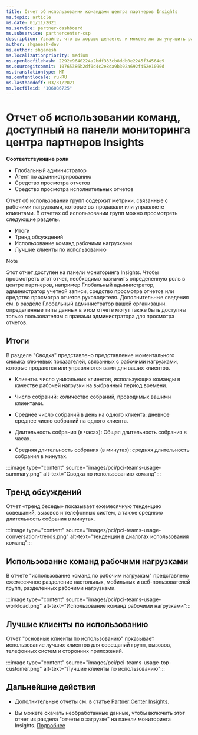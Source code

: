 ```yaml
---
title: Отчет об использовании командами центра партнеров Insights
ms.topic: article
ms.date: 01/11/2021
ms.service: partner-dashboard
ms.subservice: partnercenter-csp
description: Узнайте, что вы хорошо делаете, и можете ли вы улучшить работу с подписками групп, которые вы продаете или управляете клиентами.
author: shganesh-dev
ms.author: shganesh
ms.localizationpriority: medium
ms.openlocfilehash: 2292e9640224a2bdf333cb8ddb0e2245f34564e9
ms.sourcegitcommit: 10765386b2df0d4c2e8da9b302a692f452e1090d
ms.translationtype: MT
ms.contentlocale: ru-RU
ms.lasthandoff: 03/31/2021
ms.locfileid: "106086725"
---
```

# <a name="teams-usage-report-available-from-the-partner-center-insights-dashboard"></a>Отчет об использовании команд, доступный на панели мониторинга центра партнеров Insights

**Соответствующие роли**

- Глобальный администратор
- Агент по администрированию
- Средство просмотра отчетов
- Средство просмотра исполнительных отчетов

Отчет об использовании групп содержит метрики, связанные с рабочими нагрузками, которые вы продавали или управляете клиентами. В отчетах об использовании групп можно просмотреть следующие разделы.

- Итоги
- Тренд обсуждений
- Использование команд рабочими нагрузками
- Лучшие клиенты по использованию

 > [!NOTE]
 > Этот отчет доступен на панели мониторинга Insights. Чтобы просмотреть этот отчет, необходимо назначить определенную роль в центре партнеров, например Глобальный администратор, администратор учетной записи, средство просмотра отчетов или средство просмотра отчетов руководителя. Дополнительные сведения см. в разделе Глобальный администратор вашей организации. определенные типы данных в этом отчете могут также быть доступны только пользователям с правами администратора для просмотра отчетов.

## <a name="summary"></a>Итоги

В разделе "Сводка" представлено представление моментального снимка ключевых показателей, связанных с рабочими нагрузками, которые продаются или управляются вами для ваших клиентов.  

- Клиенты. число уникальных клиентов, использующих команды в качестве рабочей нагрузки на выбранный период времени.

- Число собраний: количество собраний, проводимых вашими клиентами.

- Среднее число собраний в день на одного клиента: дневное среднее число собраний на одного клиента. 

- Длительность собрания (в часах): Общая длительность собрания в часах. 

- Средняя длительность собрания (в минутах): средняя длительность собрания в минутах. 

:::image type="content" source="images/pci/pci-teams-usage-summary.png" alt-text="Сводка по использованию команд":::

## <a name="conversations-trend"></a>Тренд обсуждений

Отчет «тренд беседы» показывает ежемесячную тенденцию совещаний, вызовов и телефонных систем, а также среднюю длительность собрания в минутах.

:::image type="content" source="images/pci/pci-teams-usage-conversation-trends.png" alt-text="тенденции в диалогах использования команд":::

## <a name="teams-usage-by-workloads"></a>Использование команд рабочими нагрузками

В отчете "использование команд по рабочим нагрузкам" представлено ежемесячное разделение настольных, мобильных и веб-пользователей групп, разделенных рабочими нагрузками.

:::image type="content" source="images/pci/pci-teams-usage-workload.png" alt-text="Использование команд рабочими нагрузками":::

## <a name="top-customers-by-usage"></a>Лучшие клиенты по использованию

Отчет "основные клиенты по использованию" показывает использование лучших клиентов для совещаний групп, вызовов, телефонных систем и сторонних приложений.

:::image type="content" source="images/pci/pci-teams-usage-top-customer.png" alt-text="Лучшие клиенты по использованию":::

## <a name="next-steps"></a>Дальнейшие действия

- Дополнительные отчеты см. в статье [Partner Center Insights](partner-center-insights.md).

- Вы можете скачать необработанные данные, чтобы включить этот отчет из раздела "отчеты о загрузке" на панели мониторинга Insights. [Подробнее](pci-download-reports.md) 
